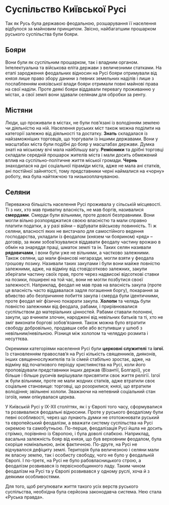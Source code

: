 Суспільство Київської Русі
================

Так як Русь була державою феодальною, розшарування її населення
відбулося за майновим принципом. Звісно, найбагатшим прошарком руського
суспільства були бояри.

Бояри
-----

Вони були як суспільним прошарком, так і владним органом. Інтелектуальна
та військова еліта держави з величезними статками. На етапі зародження
феодальних відносин на Русі бояри отримували від князя лише право збору
данини з певних земельних наділів і лише з послабленням князівської
влади бояри отримали повні майнові права на свої наділи. Проте деякі
бояри віддавали перевагу проживанню у містах, а свої землі вони здавали
селянам для обробки за ренту.

Містяни 
-------

Люди, що проживали в містах, не були пов’язані із володінням землею чи
діяльністю на ній. Населення руських міст також можна поділити на
категорії залежно від діяльності та достатку. **Знать** складалася із
найзаможніших торговців, що торгували із іншими державами. Вони у
масштабах міста були подібні до бояр у масштабах держави. Думка знаті на
міському вічі мала найбільшу вагу. **Ремісники** та дрібні торговці
складали середній прошарок жителів міста і мали досить обмежений вплив
на суспільно-політичне життя міської громади. **Чернь** знаходилася на
дні соціальної піраміди міста, адже не мала ані статків, ані постійної
зайнятості, тому представники черні наймалися на «чорну» роботу, яка
була найтяжчою та низькооплачуваною.

Селяни
------

Переважна більшість населення Русі проживала у сільській місцевості. Ті
з них, хто мав приватну власність, не мав боргів, називалися
**смердами**. Смерди були вільними, проте доволі безправними. Вони могли
вільно розпоряджатися своєю власністю та мали справно платити податки, а
у разі війни – відбувати військову повинність. Ті ж селяни, власності
яких не вистачало для самостійного ведення господарства, укладали із
феодалом (князем чи боярином) «ряд» – договір, за яким зобов’язувалися
віддавати феодалу частину врожаю в обмін на знаряддя праці, шматок землі
та ін. Таких селян називали **рядовичами**, і вони були уже не вільними,
а частково залежними. Також селяни, що мали фінансові негаразди, могли
взяти у феодала грошову позику. Називали таких закупами і були вони
майже повністю залежними, адже, на відміну від стовідсотково залежних,
закупи зберігали частину своїх прав, проте через надвисокі відсоткові
ставки на позики, поширені на той час, вони не могли позбутися своєї
залежності. Наприклад, феодал не мав прав на власність закупа (проте ця
власність часто віддавалася задля погашення боргу), покарання за
вбивство або безпричинне побиття закупа і смерда були ідентичними, проте
феодал міг фізично покарати закупа. **Холопи** та челядь були повністю
залежними від феодала, рабами, і прирівнювалися суспільством до
матеріальних цінностей. Рабами ставали полонені, закупи, що вчинили
злочин, народжені від невільних батьків та ті, хто не зміг виконати
боргові зобов’язання. Також можна було втратити свободу добровільно,
продавши себе або вступивши у шлюб з невільним/невільною. Різниця між
холопом та челяддю розмита і несуттєва.

Окремими категоріями населення Русі були **церковні служителі** та
**ізгої**. Із становленням православ’я на Русі кількість священників,
дияконів, інших священнослужителів та їх сімей стабільно зростає, адже,
на відміну від початкового періоду християнства на Русі, коли його
проповідували представники інших держав (Візантії, Болгарії), усе більше
і більше русичів вирішували присвятити своє життя релігії. Ізгої ж були
вільними, проте не мали жодних статків, адже втратили своє соціальне
становище: торговці, що розорилися; князі, що втратили володіння;
звільнені холопи. Зважаючи на непевний соціальний стан ізгоїв, ними
опікувалася церква.

У Київській Русі у IX-XII століттях, як і у Європі того часу,
сформувалися та розвивалися феодальні відносини. Проте у руського
феодалізму були певні особливості, через що лунають думки не
ототожнювати руський та європейський феодалізм, а вважати систему
суспільства на Русі окремою та самобутньою. По-перше, феодалізація Русі
йшла не досить стрімко, порівняно із Європою, і була доволі слабкою.
Наприклад, васальна залежність бояр від князя, що був верховним
феодалом, була скоріше номінальною, аніж фактичною. По-друге, на Русі не
відчувалося дефіциту землі. Територія була величезною і селяни мали як
власну землю, так і особисту свободу, чого не було у феодальній Європі.
І по-третє, на Русі не було рабовласницького строю, а феодалізм
розвивався із первіснообщинного ладу. Таким чином феодалізм на Русі та у
Європі розвивався у одному руслі, хоча й з деякими особливостями.

Для того, щоб регулювати життя такого усіх верств руського суспільства,
необхідна була серйозна законодавча система. Нею стала «Руська правда».
